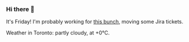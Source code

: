 ### Hi there :wave:

It's Friday! I'm probably working for [this bunch](https://github.com/kohofinancial), moving some Jira tickets.

Weather in Toronto: partly cloudy, at +0°C.
